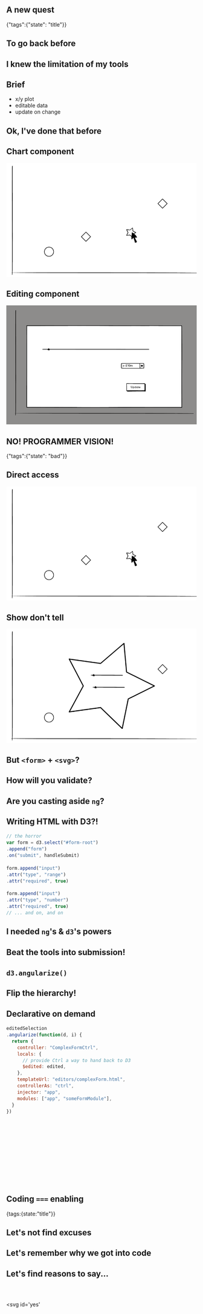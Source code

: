 ## A new quest
{"tags":{"state": "title"}}

## To go back before

## I knew the limitation of my tools

## Brief

- x/y plot
- editable data
- update on change

## Ok, I've done that before

## Chart component

![boring chart](img/chart-boring.png)

## Editing component

![boring modal](img/chart-modal.png)

## NO! PROGRAMMER VISION!
{"tags":{"state": "bad"}}

## Direct access

![cool idea](img/chart-boring.png)

## Show don't tell

![cool idea](img/direct-access.png)

## But `<form>` + `<svg>`?

## How will you validate?

## Are you casting aside `ng`?

## Writing HTML with D3?!

```js
// the horror
var form = d3.select("#form-root")
.append("form")
.on("submit", handleSubmit)

form.append("input")
.attr("type", "range")
.attr("required", true)

form.append("input")
.attr("type", "number")
.attr("required", true)
// ... and on, and on
```

## I needed `ng`'s & `d3`'s powers

## Beat the tools into submission!

## `d3.angularize()`

## Flip the hierarchy!

## Declarative on demand

```javascript
editedSelection
.angularize(function(d, i) {
  return {
    controller: "ComplexFormCtrl",
    locals: {
      // provide Ctrl a way to hand back to D3
      $edited: edited,
    },
    templateUrl: "editors/complexForm.html",
    controllerAs: "ctrl",
    injector: "app",
    modules: ["app", "someFormModule"],
  }
})
```

##  

<svg id='resolutionDemo' class="demo"></svg>

<script>
onSlideWithElementShown(document.getElementById("resolutionDemo"), function() {
resolutionDemo.fromHook.apply(null, arguments);
})
</script>

## Coding `===` enabling
{tags:{state:"title"}}

## Let's not find excuses

## Let's remember why we got into code

## Let's find reasons to say...

##  

<a class="tweet" style="opacity: 0" href="http://twitter.com/">@timruffles</a>

<svg id='yes'</svg>

<script>
onSlideWithElementShown(document.getElementById("yes"), function(el, slideEl) {
setTimeout(function() {
  d3.select(slideEl)
  .select(".tweet")
  .style("opacity", 1)
}, 1250);
yesDemo.apply(null, arguments);
})
</script>


